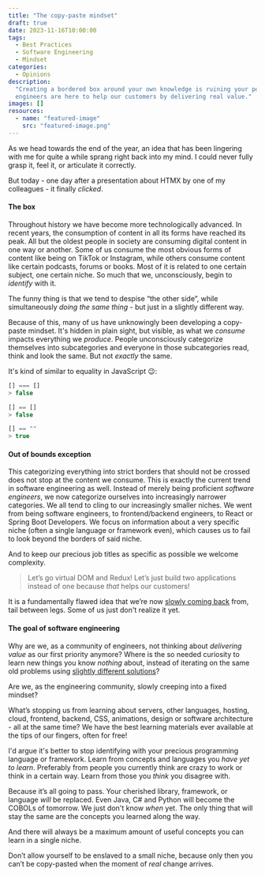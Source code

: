 ```yaml
---
title: "The copy-paste mindset"
draft: true
date: 2023-11-16T10:00:00
tags:
  - Best Practices
  - Software Engineering
  - Mindset
categories:
  - Opinions
description:
  "Creating a bordered box around your own knowledge is ruining your potential. Screw job titles, we
  engineers are here to help our customers by delivering real value."
images: []
resources:
  - name: "featured-image"
    src: "featured-image.png"
---
```


<!--more-->

As we head towards the end of the year, an idea that has been lingering with me for quite a while
sprang right back into my mind. I could never fully grasp it, feel it, or articulate it correctly.

But today - one day after a presentation about HTMX by one of my colleagues - it finally _clicked_.

#### The box

Throughout history we have become more technologically advanced. In recent years, the consumption of
content in all its forms have reached its peak. All but the oldest people in society are consuming
digital content in one way or another. Some of us consume the most obvious forms of content like
being on TikTok or Instagram, while others consume content like certain podcasts, forums or books.
Most of it is related to one certain subject, one certain niche. So much that we, unconsciously,
begin to _identify_ with it.

The funny thing is that we tend to despise “the other side”, while simultaneously _doing the same
thing_ - but just in a slightly different way.

Because of this, many of us have unknowingly been developing a copy-paste mindset. It's hidden in
plain sight, but visible, as what we _consume_ impacts everything we _produce_. People unconsciously
categorize themselves into subcategories and everyone in those subcategories read, think and look
the same. But not _exactly_ the same.

It's kind of similar to equality in JavaScript :wink::

```javascript
[] === []
> false

[] == []
> false

[] == ""
> true
```

#### Out of bounds exception

This categorizing everything into strict borders that should not be crossed does not stop at the
content we consume. This is exactly the current trend in software engineering as well. Instead of
merely being proficient _software engineers_, we now categorize ourselves into increasingly narrower
categories. We all tend to cling to our increasingly smaller niches. We went from being software
engineers, to frontend/backend engineers, to React or Spring Boot Developers. We focus on
information about a very specific niche (often a single language or framework even), which causes us
to fail to look beyond the borders of said niche.

And to keep our precious job titles as specific as possible we welcome complexity.

> Let’s go virtual DOM and Redux! Let’s just build two applications instead of one because _that_
> helps our customers!

It is a fundamentally flawed idea that we’re now [slowly coming back](https://htmx.org/) from, tail
between legs. Some of us just don't realize it yet.

#### The goal of software engineering

Why are we, as a community of engineers, not thinking about _delivering value_ as our first priority
anymore? Where is the so needed curiosity to learn new things you know _nothing_ about, instead of
iterating on the same old problems using
[slightly different solutions](https://dayssincelastjavascriptframework.com/)?

Are we, as the engineering community, slowly creeping into a fixed mindset?

What’s stopping us from learning about servers, other languages, hosting, cloud, frontend, backend,
CSS, animations, design or software architecture - all at the same time? We have the best learning
materials ever available at the tips of our fingers, often for free!

I'd argue it's better to stop identifying with your precious programming language or framework.
Learn from concepts and languages you _have yet to learn_. Preferably from people you currently
think are crazy to work or think in a certain way. Learn from those you _think_ you disagree with.

Because it’s all going to pass. Your cherished library, framework, or language _will_ be replaced.
Even Java, C# and Python will become the COBOLs of tomorrow. We just don't know _when_ yet. The only
thing that will stay the same are the concepts you learned along the way.

And there will always be a maximum amount of useful concepts you can learn in a single niche.

Don’t allow yourself to be enslaved to a small niche, because only then you can’t be copy-pasted
when the moment of _real_ change arrives.
